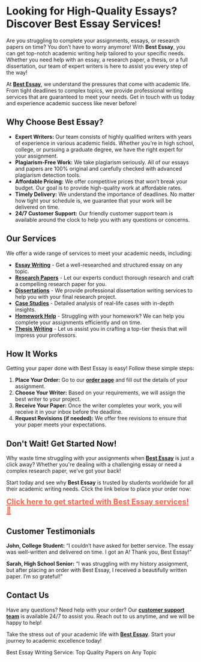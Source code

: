 <h1>Looking for High-Quality Essays? Discover Best Essay Services!</h1>

<p>Are you struggling to complete your assignments, essays, or research papers on time? You don’t have to worry anymore! With <strong>Best Essay</strong>, you can get top-notch academic writing help tailored to your specific needs. Whether you need help with an essay, a research paper, a thesis, or a full dissertation, our team of expert writers is here to assist you every step of the way!</p>

<p>At <a href="https://tinyurl.com/topessay?keyword=best+essay" target="_blank"><strong>Best Essay</strong></a>, we understand the pressures that come with academic life. From tight deadlines to complex topics, we provide professional writing services that are guaranteed to meet your needs. Get in touch with us today and experience academic success like never before! </p>

<h2>Why Choose Best Essay?</h2>

<ul>
    <li><strong>Expert Writers:</strong> Our team consists of highly qualified writers with years of experience in various academic fields. Whether you're in high school, college, or pursuing a graduate degree, we have the right expert for your assignment.</li>
    <li><strong>Plagiarism-Free Work:</strong> We take plagiarism seriously. All of our essays and papers are 100% original and carefully checked with advanced plagiarism detection tools.</li>
    <li><strong>Affordable Pricing:</strong> We offer competitive prices that won’t break your budget. Our goal is to provide high-quality work at affordable rates.</li>
    <li><strong>Timely Delivery:</strong> We understand the importance of deadlines. No matter how tight your schedule is, we guarantee that your work will be delivered on time.</li>
    <li><strong>24/7 Customer Support:</strong> Our friendly customer support team is available around the clock to help you with any questions or concerns.</li>
</ul>

<h2>Our Services</h2>

<p>We offer a wide range of services to meet your academic needs, including:</p>

<ul>
    <li><a href="https://tinyurl.com/topessay?keyword=best+essay" target="_blank"><strong>Essay Writing</strong></a> - Get a well-researched and structured essay on any topic.</li>
    <li><a href="https://tinyurl.com/topessay?keyword=best+essay" target="_blank"><strong>Research Papers</strong></a> - Let our experts conduct thorough research and craft a compelling research paper for you.</li>
    <li><a href="https://tinyurl.com/topessay?keyword=best+essay" target="_blank"><strong>Dissertations</strong></a> - We provide professional dissertation writing services to help you with your final research project.</li>
    <li><a href="https://tinyurl.com/topessay?keyword=best+essay" target="_blank"><strong>Case Studies</strong></a> - Detailed analysis of real-life cases with in-depth insights.</li>
    <li><a href="https://tinyurl.com/topessay?keyword=best+essay" target="_blank"><strong>Homework Help</strong></a> - Struggling with your homework? We can help you complete your assignments efficiently and on time.</li>
    <li><a href="https://tinyurl.com/topessay?keyword=best+essay" target="_blank"><strong>Thesis Writing</strong></a> - Let us assist you in crafting a top-tier thesis that will impress your professors.</li>
</ul>

<h2>How It Works</h2>

<p>Getting your paper done with Best Essay is easy! Follow these simple steps:</p>

<ol>
    <li><strong>Place Your Order:</strong> Go to our <a href="https://tinyurl.com/topessay?keyword=best+essay" target="_blank"><strong>order page</strong></a> and fill out the details of your assignment.</li>
    <li><strong>Choose Your Writer:</strong> Based on your requirements, we will assign the best writer to your project.</li>
    <li><strong>Receive Your Paper:</strong> Once the writer completes your work, you will receive it in your inbox before the deadline.</li>
    <li><strong>Request Revisions (if needed):</strong> We offer free revisions to ensure that your paper meets your expectations.</li>
</ol>

<h2>Don't Wait! Get Started Now!</h2>

<p>Why waste time struggling with your assignments when <a href="https://tinyurl.com/topessay?keyword=best+essay" target="_blank"><strong>Best Essay</strong></a> is just a click away? Whether you're dealing with a challenging essay or need a complex research paper, we’ve got your back!</p>

<p>Start today and see why <strong>Best Essay</strong> is trusted by students worldwide for all their academic writing needs. Click the link below to place your order now:</p>

<p><a href="https://tinyurl.com/topessay?keyword=best+essay" target="_blank" style="font-size:20px; color:#FF6347; font-weight: bold;">Click here to get started with Best Essay services! 🚀</a></p>

<h2>Customer Testimonials</h2>

<p><strong>John, College Student:</strong> “I couldn’t have asked for better service. The essay was well-written and delivered on time. I got an A! Thank you, Best Essay!”</p>

<p><strong>Sarah, High School Senior:</strong> “I was struggling with my history assignment, but after placing an order with Best Essay, I received a beautifully written paper. I’m so grateful!”</p>

<h2>Contact Us</h2>

<p>Have any questions? Need help with your order? Our <a href="https://tinyurl.com/topessay?keyword=best+essay" target="_blank"><strong>customer support team</strong></a> is available 24/7 to assist you. Reach out to us anytime, and we will be happy to help!</p>

<p>Take the stress out of your academic life with <a href="https://tinyurl.com/topessay?keyword=best+essay" target="_blank"><strong>Best Essay</strong></a>. Start your journey to academic excellence today!</p>
Best Essay Writing Service: Top Quality Papers on Any Topic
